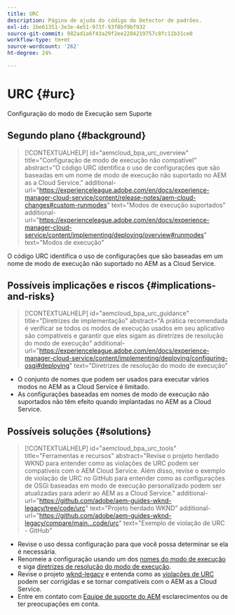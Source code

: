 ```yaml
---
title: URC
description: Página de ajuda do código do Detector de padrões.
exl-id: 1be61351-3e3e-4e51-973f-93f8bf9bf932
source-git-commit: 982ad1a6f43a29f2ee2284219757c8fc11b31ce0
workflow-type: tm+mt
source-wordcount: '262'
ht-degree: 24%

---
```


# URC {#urc}

Configuração do modo de Execução sem Suporte

## Segundo plano {#background}

>[!CONTEXTUALHELP]
>id="aemcloud_bpa_urc_overview"
>title="Configuração de modo de execução não compatível"
>abstract="O código URC identifica o uso de configurações que são baseadas em um nome de modo de execução não suportado no AEM as a Cloud Service."
>additional-url="https://experienceleague.adobe.com/en/docs/experience-manager-cloud-service/content/release-notes/aem-cloud-changes#custom-runmodes" text="Modos de execução suportados"
>additional-url="https://experienceleague.adobe.com/en/docs/experience-manager-cloud-service/content/implementing/deploying/overview#runmodes" text="Modos de execução"

O código URC identifica o uso de configurações que são baseadas em um nome de modo de execução não suportado no AEM as a Cloud Service.

## Possíveis implicações e riscos {#implications-and-risks}

>[!CONTEXTUALHELP]
>id="aemcloud_bpa_urc_guidance"
>title="Diretrizes de implementação"
>abstract="A prática recomendada é verificar se todos os modos de execução usados em seu aplicativo são compatíveis e garantir que eles sigam as diretrizes de resolução do modo de execução"
>additional-url="https://experienceleague.adobe.com/en/docs/experience-manager-cloud-service/content/implementing/deploying/configuring-osgi#deploying" text="Diretrizes de resolução do modo de execução"

* O conjunto de nomes que podem ser usados para executar vários modos no AEM as a Cloud Service é limitado.
* As configurações baseadas em nomes de modo de execução não suportados não têm efeito quando implantadas no AEM as a Cloud Service.

## Possíveis soluções {#solutions}

>[!CONTEXTUALHELP]
>id="aemcloud_bpa_urc_tools"
>title="Ferramentas e recursos"
>abstract="Revise o projeto herdado WKND para entender como as violações de URC podem ser compatíveis com o AEM Cloud Service. Além disso, revise o exemplo de violação de URC no GitHub para entender como as configurações de OSGi baseadas em modo de execução personalizado podem ser atualizadas para aderir ao AEM as a Cloud Service."
>additional-url="https://github.com/adobe/aem-guides-wknd-legacy/tree/code/urc" text="Projeto herdado WKND"
>additional-url="https://github.com/adobe/aem-guides-wknd-legacy/compare/main...code/urc" text="Exemplo de violação de URC - GitHub"

* Revise o uso dessa configuração para que você possa determinar se ela é necessária.
* Renomeie a configuração usando um dos [nomes do modo de execução](https://experienceleague.adobe.com/en/docs/experience-manager-cloud-service/content/release-notes/aem-cloud-changes#custom-runmodes) e siga [diretrizes de resolução do modo de execução](https://experienceleague.adobe.com/en/docs/experience-manager-cloud-service/content/implementing/deploying/configuring-osgi#runmode-resolution).
* Revise o projeto [wknd-legacy](https://github.com/adobe/aem-guides-wknd-legacy/tree/code/urc) e entenda como as [violações de URC](https://github.com/adobe/aem-guides-wknd-legacy/compare/main...code/urc) podem ser corrigidas e se tornar compatíveis com o AEM as a Cloud Service.
* Entre em contato com [Equipe de suporte do AEM](https://helpx.adobe.com/br/enterprise/using/support-for-experience-cloud.html) esclarecimentos ou de ter preocupações em conta.
